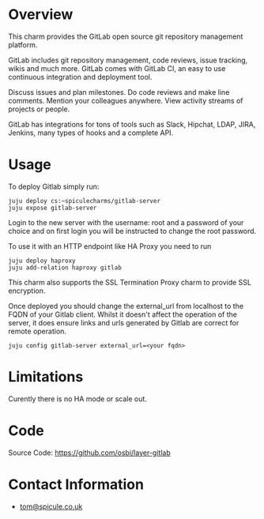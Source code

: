 # Overview

This charm provides the GitLab open source git repository management platform. 

GitLab includes git repository management, code reviews, issue tracking, wikis and much more. 
GitLab comes with GitLab CI, an easy to use continuous integration and deployment tool.

Discuss issues and plan milestones. Do code reviews and make line comments. Mention your colleagues anywhere. View activity streams of projects or people.

GitLab has integrations for tons of tools such as Slack, Hipchat, LDAP, JIRA, Jenkins, many types of hooks and a complete API.

# Usage

To deploy Gitlab simply run:

    juju deploy cs:~spiculecharms/gitlab-server
    juju expose gitlab-server

Login to the new server with the username: root and a password of your choice and on first login you will be instructed 
to change the root password.

To use it with an HTTP endpoint like HA Proxy you need to run

    juju deploy haproxy
    juju add-relation haproxy gitlab

This charm also supports the SSL Termination Proxy charm to provide SSL encryption.

Once deployed you should change the external_url from localhost to the FQDN of your Gitlab client. Whilst it doesn't affect the operation of the server, it does ensure links and urls generated by Gitlab are correct for remote operation.

    juju config gitlab-server external_url=<your fqdn>
 
# Limitations

Curently there is no HA mode or scale out.

# Code

Source Code: https://github.com/osbi/layer-gitlab

# Contact Information

- <tom@spicule.co.uk>
